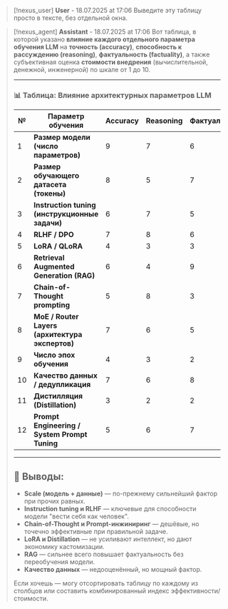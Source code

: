 >[!nexus_user] **User** - 18.07.2025 at 17:06
> Выведите эту таблицу просто в тексте, без отдельной окна.
<!-- UID: 6e86dcdc-d150-4428-8dea-516bd5503fa1 -->




>[!nexus_agent] **Assistant** - 18.07.2025 at 17:06
> Вот таблица, в которой указано **влияние каждого отдельного параметра обучения LLM** 
> на **точность (accuracy)**, **способность к рассуждению (reasoning)**, **фактуальность (factuality)**, 
> а также субъективная оценка **стоимости внедрения** (вычислительной, денежной, инженерной) по шкале от 1 до 10.
> 
> ---
> 
> ### 📊 Таблица: Влияние архитектурных параметров LLM
> 
> | № | Параметр обучения | Accuracy | Reasoning | Фактуальность | Стоимость |
> |---|--------------------------------------------------------|----------|-----------|----------------|-----------|
> | 1 | **Размер модели (число параметров)** | 9 | 7 | 6 | 10 |
> | 2 | **Размер обучающего датасета (токены)** | 8 | 5 | 7 | 9 |
> | 3 | **Instruction tuning (инструкционные задачи)** | 6 | 7 | 5 | 6 |
> | 4 | **RLHF / DPO** | 7 | 8 | 6 | 8 |
> | 5 | **LoRA / QLoRA** | 4 | 3 | 3 | 2 |
> | 6 | **Retrieval Augmented Generation (RAG)** | 6 | 4 | 9 | 7 |
> | 7 | **Chain-of-Thought prompting** | 5 | 8 | 3 | 2 |
> | 8 | **MoE / Router Layers (архитектура экспертов)** | 7 | 6 | 5 | 8 |
> | 9 | **Число эпох обучения** | 4 | 3 | 2 | 3 |
> |10 | **Качество данных / дедупликация** | 7 | 6 | 8 | 6 |
> |11 | **Дистилляция (Distillation)** | 3 | 2 | 2 | 3 |
> |12 | **Prompt Engineering / System Prompt Tuning** | 5 | 6 | 7 | 1 |
> 
> ---
> 
> ## 🧠 Выводы:
> 
> - **Scale (модель + данные)** — по-прежнему сильнейший фактор при прочих равных.
> - **Instruction tuning и RLHF** — ключевые для способности модели "вести себя как человек".
> - **Chain-of-Thought и Prompt-инжиниринг** — дешёвые, но точечно эффективные при правильной задаче.
> - **LoRA и Distillation** — не усиливают интеллект, но дают экономику кастомизации.
> - **RAG** — сильнее всего повышает фактуальность без переобучения модели.
> - **Качество данных** — недооценённый, но мощный фактор.
> 
> Если хочешь — могу отсортировать таблицу по каждому из столбцов или составить комбинированный индекс эффективности/стоимости.
<!-- UID: 2789ddb1-6c2a-47ae-a00c-e746e38f8912 -->